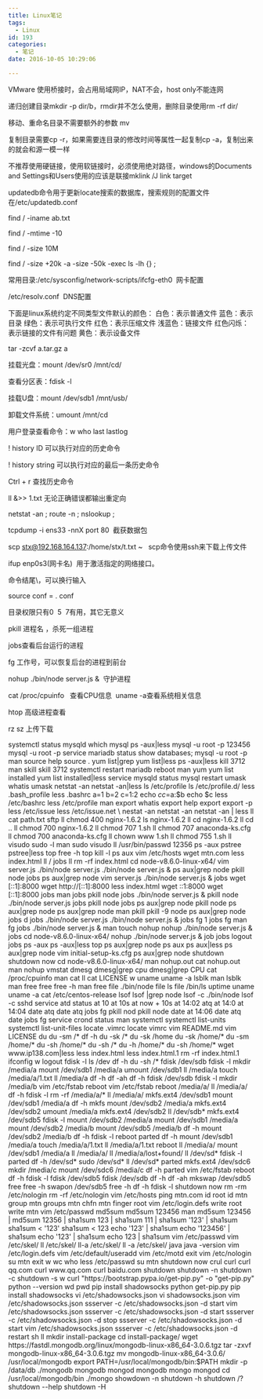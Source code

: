 ```yaml
---
title: Linux笔记
tags:
  - Linux
id: 193
categories:
  - 笔记
date: 2016-10-05 10:29:06

---
```


VMware 使用桥接时，会占用局域网IP，NAT不会，host only不能连网

递归创建目录mkdir -p dir/b，rmdir并不怎么使用，删除目录使用rm -rf dir/

移动、重命名目录不需要额外的参数 mv
<!--more-->

复制目录需要cp -r，如果需要连目录的修改时间等属性一起复制cp -a，复制出来的就会和源一模一样

不推荐使用硬链接，使用软链接时，必须使用绝对路径，windows的Documents and Settings和Users使用的应该是联接mklink /J link target

updatedb命令用于更新locate搜索的数据库，搜索规则的配置文件在/etc/updatedb.conf

find / -iname ab.txt

find / -mtime -10

find / -size 10M

find / -size +20k -a -size -50k -exec ls -lh {} \;

常用目录:/etc/sysconfig/network-scripts/ifcfg-eth0  网卡配置

/etc/resolv.conf  DNS配置

下面是linux系统约定不同类型文件默认的颜色：
白色：表示普通文件
蓝色：表示目录
绿色：表示可执行文件
红色：表示压缩文件
浅蓝色：链接文件
红色闪烁：表示链接的文件有问题
黄色：表示设备文件

tar -zcvf a.tar.gz a

挂载光盘：mount /dev/sr0 /mnt/cd/

查看分区表：fdisk -l

挂载U盘：mount /dev/sdb1 /mnt/usb/

卸载文件系统：umount /mnt/cd

用户登录查看命令：w who last lastlog

! history ID 可以执行对应的历史命令

! history string 可以执行对应的最后一条历史命令

Ctrl + r 查找历史命令

ll &amp;&gt;&gt; 1.txt 无论正确错误都输出重定向

netstat -an ; route -n ; nslookup ;

tcpdump -i ens33 -nnX port 80  截获数据包

scp stx@192.168.164.137:/home/stx/t.txt ~   scp命令使用ssh来下载上传文件

ifup enp0s3(网卡名)  用于激活指定的网络接口。

命令结尾\，可以换行输入

source conf = . conf

目录权限只有0  5  7有用，其它无意义

pkill 进程名 ，杀死一组进程

jobs查看后台运行的进程

fg 工作号，可以恢复后台的进程到前台

nohup ./bin/node server.js &amp;  守护进程

cat /proc/cpuinfo   查看CPU信息  uname -a查看系统相关信息

htop 高级进程查看

rz sz 上传下载

systemctl status mysqld
which mysql
ps -aux|less
mysql -u root -p 123456
mysql -u root -p
service mariadb status
show databases;
mysql -u root -p
man source
help source
.
yum list|grep
yum list|less
ps -aux|less
kill 3712
man skill
skill 3712
systemctl restart mariadb 
reboot
man yum
yum list installed
yum list installed|less
service mysqld status
mysql restart
umask
whatis umask
netstat -an
netstat -an|less
ls /etc/profile
ls /etc/profile.d/
less .bash_profile 
less .bashrc 
a=1
b=2
c=$1:$2
echo $c
c=$a:$b
echo $c
less /etc/bashrc 
less /etc/profile
man export
whatis export
help export
export -p
less /etc/issue
less /etc/issue.net 
\
nestat -an
netstat -an
netstat -an | less
ll
cat path.txt 
sftp 
ll
chmod 400 nginx-1.6.2
ls nginx-1.6.2
ll
cd nginx-1.6.2
ll
cd ..
ll
chmod 700 nginx-1.6.2
ll
chmod 707 1.sh 
ll
chmod 707 anaconda-ks.cfg 
ll
chmod 700 anaconda-ks.cfg 
ll
chown www 1.sh 
ll
chmod 755 1.sh 
ll
visudo 
sudo -l
man sudo
visudo 
ll /usr/bin/passwd 
12356
ps -aux
pstree
pstree|less
top
free -h
top
kill -l
ps aux
vim /etc/hosts
wget mtn.com
less index.html 
ll /
jobs
ll
rm -rf index.html 
cd node-v8.6.0-linux-x64/
vim server.js
./bin/node server.js 
./bin/node server.js &
ps aux|grep node
pkill node
jobs
ps aux|grep node
vim server.js
./bin/node server.js &
jobs
wget [::1]:8000
wget http://[::1]:8000
less index.html 
wget ::1:8000
wget [::1]:8000
jobs
man jobs
pkill node
jobs
./bin/node server.js &
pkill node
./bin/node server.js
jobs
pkill node
jobs
ps aux|grep node
pkill node
ps aux|grep node
ps aux|grep node
man pkill
pkill -9 node
ps aux|grep node
jobs
d
jobs
./bin/node server.js
./bin/node server.js &
jobs
fg 1
jobs
fg
man fg
jobs
./bin/node server.js &
man touch
nohup 
nohup ./bin/node server.js &
jobs
cd node-v8.6.0-linux-x64/
nohup ./bin/node server.js &
job
jobs 
logout
jobs
ps -aux
ps -aux|less
top
ps aux|grep node
ps aux
ps aux|less
ps aux|grep node
vim initial-setup-ks.cfg 
ps aux|grep node
shutdown
shutdown now
cd node-v8.6.0-linux-x64/
man nohup.out
cat nohup.out
man nohup
vmstat 
dmesg
dmesg|grep cpu
dmesg|grep CPU
cat /proc/cpuinfo 
man cat
ll
cat LICENSE 
w
uname
uname -a
lsblk
man lsblk
man free
free
free -h
man free
file ./bin/node 
file ls
file /bin/ls
uptime 
uname
uname -a
cat /etc/centos-release
lsof 
lsof |grep node
lsof -c ./bin/node 
lsof -c sshd
service atd status
at 10
at 10s
at now + 10s
at 14:02
atq
at 14:0
at 14:04
date
atq
date
atq
jobs 
fg
pkill nod
pkill node
date
at 14:06
date
atq
date
jobs
fg
service crond status
man systemctl 
systemctl  list-units
systemctl  list-unit-files 
locate .vimrc
locate vimrc
vim README.md 
vim LICENSE 
du
du -sm /*
df -h
du -sk /*
du -sk /home
du -sk /home/*
du -sm /home/*
du -sh /home/*
du -sh /*
du -h /home/*
du -sh /home/*
wget www.ip138.com|less
less index.html
less index.html.1 
rm -rf index.html.1 
ifconfig
w
logout
fdisk -l
ls /dev
df -h
du -sh /*
fdisk /dev/sdb 
fdisk -l
mkdir /media/a
mount /dev/sdb1 /media/a
umount /dev/sdb1
ll /media/a
touch /media/a/1.txt
ll /media/a
df -h
df -ah
df -h
fdisk /dev/sdb
fdisk -l
mkdir /media/b 
vim /etc/fstab 
reboot
vim /etc/fstab 
reboot
/media/a/
ll /media/a/
df -h
fdisk -l
rm -rf /media/a/*
ll /media/a/
mkfs.ext4 /dev/sdb1 
mount /dev/sdb1 /media/a
df -h
mkfs
mount /dev/sdb2 /media/a
mkfs.ext4 /dev/sdb2 
umount /media/a
mkfs.ext4 /dev/sdb2 
ll /dev/sdb*
mkfs.ext4 /dev/sdb5
fdisk -l
mount /dev/sdb2 /media/a
mount /dev/sdb1 /media/a
mount /dev/sdb2 /media/b
mount /dev/sdb5 /media/b
df -h
mount /dev/sdb2 /media/b
df -h
fdisk -l
reboot
parted 
df -h
mount /dev/sdb1 /media/a
touch /media/a/1.txt
ll /media/a/1.txt
reboot
ll /media/a/
mount /dev/sdb1 /media/a
ll /media/a/
ll /media/a/lost+found/
ll /dev/sd*
fdisk -l
parted
df -h
/dev/sd*
sudo /dev/sd*
ll /dev/sd*
parted 
mkfs.ext4 /dev/sdc6
mkdir /media/c
mount /dev/sdc6 /media/c
df -h
parted
vim /etc/fstab 
reboot
df -h
fdisk -l
fdisk /dev/sdb5
fdisk /dev/sdb
df -h
df -ah
mkswap /dev/sdb5
free
free -h
swapon /dev/sdb5
free -h
df -h
fdisk -l
shutdown now
rm -rm /etc/nologin 
rm -rf /etc/nologin 
vim /etc/hosts
ping mtn.com
id root
id mtn
group mtn
groups mtn
chfn mtn
finger root
vim /etc/login.defs 
write root
write mtn
vim /etc/passwd
md5sum 
md5sum 123456
man md5sum
123456 | md5sum
12356 | sha1sum 
123 | sha1sum 
111 | sha1sum 
'123' | sha1sum 
sha1sum < '123'
sha1sum < 123
echo '123' | sha1sum
echo '123456' | sha1sum
echo '123' | sha1sum
echo 123 | sha1sum
vim /etc/passwd
vim /etc/skel/
ll /etc/skel/
ll-a /etc/skel/
ll -a /etc/skel/
java
java -version
vim /etc/login.defs 
vim /etc/default/useradd 
vim /etc/motd
exit
vim /etc/nologin
su mtn
exit
w
wc
who
less /etc/passwd
su mtn
shutdown now
crul
curl
curl qq.com
curl www.qq.com
curl baidu.com
shutdown
shutdown -n
shutdown -c
shutdown -s
w
curl "https://bootstrap.pypa.io/get-pip.py" -o "get-pip.py"
python --version
wd
pwd
pip install shadowsocks
python get-pip.py
pip install shadowsocks
vi /etc/shadowsocks.json
vi shadowsocks.json
vim /etc/shadowsocks.json
ssserver -c /etc/shadowsocks.json -d start
vim /etc/shadowsocks.json
ssserver -c /etc/shadowsocks.json -d start
ssserver -c /etc/shadowsocks.json -d stop
ssserver -c /etc/shadowsocks.json -d start
vim /etc/shadowsocks.json
ssserver -c /etc/shadowsocks.json -d restart
sh
ll
mkdir install-package
cd install-package/
wget https://fastdl.mongodb.org/linux/mongodb-linux-x86_64-3.0.6.tgz 
tar -zxvf mongodb-linux-x86_64-3.0.6.tgz
mv  mongodb-linux-x86_64-3.0.6/ /usr/local/mongodb
export PATH=/usr/local/mongodb/bin:$PATH
mkdir -p /data/db
./mongodb
mongodb
mongod
mongodb
mongo
mongod
cd /usr/local/mongodb/bin
./mongo
showdown -n
shutdown -h
shutdown /?
shutdown --help
shutdown -H
